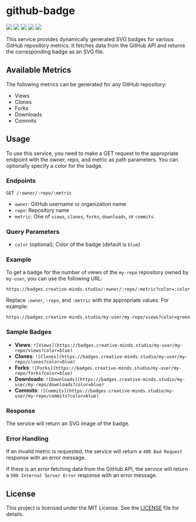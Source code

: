 # github-badge
![](https://badges.creative-minds.studio/Vishal-Pattar/github-badge/views?color=F9F6EE)
![](https://badges.creative-minds.studio/Vishal-Pattar/github-badge/clones?color=F9F6EE)
![](https://badges.creative-minds.studio/Vishal-Pattar/github-badge/forks?color=FF671F)
![](https://badges.creative-minds.studio/Vishal-Pattar/github-badge/downloads?color=F9F6EE)
![](https://badges.creative-minds.studio/Vishal-Pattar/github-badge/commits?color=046A38)

This service provides dynamically generated SVG badges for various GitHub repository metrics. It fetches data from the GitHub API and returns the corresponding badge as an SVG file.

## Available Metrics

The following metrics can be generated for any GitHub repository:

- Views
- Clones
- Forks
- Downloads
- Commits

## Usage

To use this service, you need to make a GET request to the appropriate endpoint with the owner, repo, and metric as path parameters. You can optionally specify a color for the badge.

### Endpoints

```
GET /:owner/:repo/:metric
```

- `owner`: GitHub username or organization name
- `repo`: Repository name
- `metric`: One of `views`, `clones`, `forks`, `downloads`, or `commits`

### Query Parameters

- `color` (optional): Color of the badge (default is `blue`)

### Example

To get a badge for the number of views of the `my-repo` repository owned by `my-user`, you can use the following URL:

```
https://badges.creative-minds.studio/:owner/:repo/:metric?color=:color
```

Replace `:owner`, `:repo`, and `:metric` with the appropriate values. For example:

```
https://badges.creative-minds.studio/my-user/my-repo/views?color=green
```

### Sample Badges

- **Views**: `![Views](https://badges.creative-minds.studio/my-user/my-repo/views?color=blue)`
- **Clones**: `![Clones](https://badges.creative-minds.studio/my-user/my-repo/clones?color=blue)`
- **Forks**: `![Forks](https://badges.creative-minds.studio/my-user/my-repo/forks?color=blue)`
- **Downloads**: `![Downloads](https://badges.creative-minds.studio/my-user/my-repo/downloads?color=blue)`
- **Commits**: `![Commits](https://badges.creative-minds.studio/my-user/my-repo/commits?color=blue)`

### Response

The service will return an SVG image of the badge.

### Error Handling

If an invalid metric is requested, the service will return a `400 Bad Request` response with an error message.

If there is an error fetching data from the GitHub API, the service will return a `500 Internal Server Error` response with an error message.

## License

This project is licensed under the MIT License. See the [LICENSE](LICENSE) file for details.
